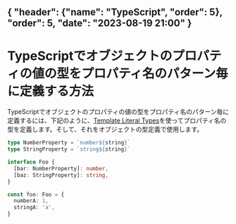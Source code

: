 { "header": {"name": "TypeScript", "order": 5}, "order": 5, "date": "2023-08-19 21:00"  }
---
# TypeScriptでオブジェクトのプロパティの値の型をプロパティ名のパターン毎に定義する方法

TypeScriptでオブジェクトのプロパティの値の型をプロパティ名のパターン毎に定義するには、下記のように、[Template Literal Types](https://www.typescriptlang.org/docs/handbook/2/template-literal-types.html)を使ってプロパティ名の型を定義します。そして、それをオブジェクトの型定義で使用します。

```ts
type NumberProperty = `number${string}`
type StringProperty = `string${string}`

interface Foo {
  [bar: NumberProperty]: number,
  [baz: StringProperty]: string,
}

const foo: Foo = {
  numberA: 1,
  stringA: 'a',
}
```